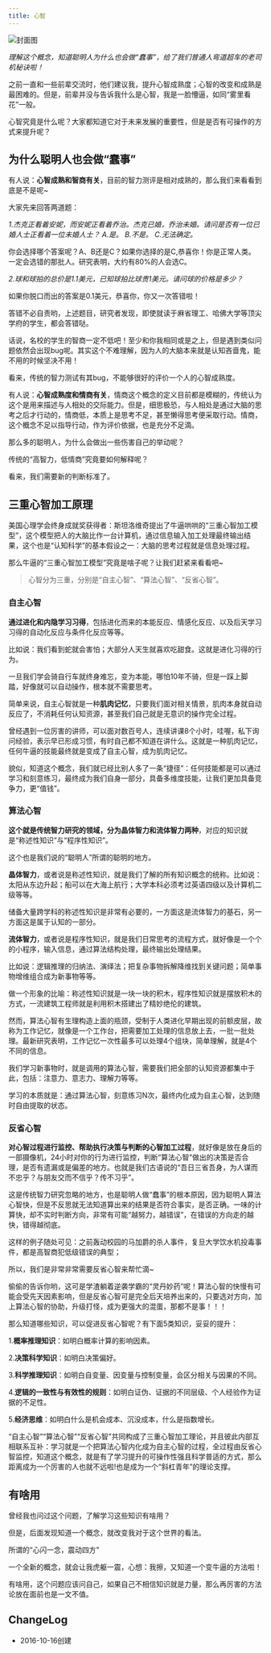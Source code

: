 ```yaml
---
title: 心智
---
```


![封面图](http://i.imgur.com/9Bqxktr.jpg)

*理解这个概念，知道聪明人为什么也会做“蠢事”，给了我们普通人弯道超车的老司机秘诀啦！*

之前一直和一些前辈交流时，他们建议我，提升心智成熟度；心智的改变和成熟是最困难的。但是，前辈并没与告诉我什么是心智，我是一脸懵逼，如同“雾里看花”一般。

心智究竟是什么呢？大家都知道它对于未来发展的重要性，但是是否有可操作的方式来提升呢？

## 为什么聪明人也会做“蠢事”

有人说：**心智成熟和智商有关**，目前的智力测评是相对成熟的，那么我们来看看到底是不是呢~

大家先来回答两道题：

*1.杰克正看着安妮，而安妮正看着乔治。杰克已婚，乔治未婚。请问是否有一位已婚人士正看着一位未婚人士？
A.是。
B.不是。
C.无法确定。*

你会选择哪个答案呢？A、B还是C？如果你选择的是C,恭喜你！你是正常人类。一定会选错的那批人。研究表明，大约有80%的人会选C。

*2.球和球拍的总价是1.1美元，已知球拍比球贵1美元。请问球的价格是多少？* 

如果你脱口而出的答案是0.1美元，恭喜你，你又一次答错啦！

答错不必自责哟，上述题目，研究者发现，即使就读于麻省理工、哈佛大学等顶尖学府的学生，都会答错哒。

话说，名校的学生的智商一定不低吧！至少和你我相同或是之上，但是遇到类似问题依然会出现bug呢。其实这个不难理解，因为人的大脑本来就是认知吝啬鬼，能不用的时候坚决不用！

看来，传统的智力测试有其bug，不能够很好的评价一个人的心智成熟度。

有人说：**心智成熟度和情商有关**，情商这个概念的定义目前都是模糊的，传统认为这个是用来描述与人相处的交际能力。但是，细思极恐，与人相处是通过大脑的思考之后才行动的，情商低，本质上是思考不足，甚至懒得思考便采取行动。情商，这个概念不足以指导行动，作为评价依据，也是充分不足滴。

那么多的聪明人，为什么会做出一些伤害自己的举动呢？

传统的“高智力，低情商”究竟要如何解释呢？

看来，我们需要新的判断标准了。

## 三重心智加工原理 

美国心理学会终身成就奖获得者：斯坦洛维奇提出了牛逼哄哄的“三重心智加工模型”，这个模型把人的大脑比作一台计算机，通过信息输入加工处理最终输出结果，这个也是“认知科学”的基本假设之一：大脑的思考过程就是信息处理过程。

那么牛逼的“三重心智加工模型”究竟是啥子呢？让我们赶紧来看看吧~

> 心智分为三重，分别是“自主心智”、“算法心智”、“反省心智”。

### 自主心智

**通过进化和内隐学习习得**，包括进化而来的本能反应、情感化反应、以及后天学习习得的自动化反应与条件化反应等等。

比如说：我们看到蛇就会害怕；大部分人天生就喜欢吃甜食。这就是进化习得的行为。

一旦我们学会骑自行车就终身难忘，变为本能，哪怕10年不骑，但是一踩上脚踏，好像就可以自动操作，根本就不需要思考。

简单来说，自主心智就是一种**肌肉记忆**，只要我们面对相关情景，肌肉本身就自动反应了，不消耗任何认知资源，甚至我们自己就是无意识的操作完全过程。

曾经遇到一位厉害的讲师，可以面对数百号人，连续讲课8个小时，哇喔，私下询问经验，表示早已形成习惯，有时自己都不知道在讲什么。这就是一种肌肉记忆，任何牛逼的技能最终就是变成了自主心智，成为肌肉记忆。

貌似，知道这个概念，我们就已经比别人多了一条“捷径”：任何技能都是可以通过学习和刻意练习，最终成为我们自身一部分，具备多维度技能，让我们更加具备竞争力，更“值钱”。

### 算法心智 

**这个就是传统智力研究的领域，分为晶体智力和流体智力两种**，对应的知识就是“称述性知识”与“程序性知识”。

这个也是我们说的“聪明人”所谓的聪明的地方。

**晶体智力**，或者说是称述性知识，就是我们了解的所有知识概念的统称。比如说：太阳从东边升起；船可以在大海上航行；大学本科必须考过英语四级以及计算机二级等等。

储备大量跨学科的称述性知识是非常有必要的，一方面这是流体智力的基石，另一方面这是属于认知的一部分。

**流体智力**，或者说是程序性知识，就是我们日常思考的流程方式，就好像是一个个的小程序，输入信息，通过算法结构处理，最终输出处理结果。

比如说：逻辑推理的归纳法、演绎法；把复杂事物拆解降维找到关键问题；简单事物增维组合成为新事物等等。

做一个形象的比喻：称述性知识就是一块一块的积木，程序性知识就是摆放积木的方式，一流建筑工程师就是利用积木搭建出了精妙绝伦的建筑。

然而，算法心智有生理构造上面的瓶颈，受制于人类进化早期出现的前额皮层，故称为工作记忆，就像是一个工作台，把需要加工处理的信息放上去，一批一批处理。最新研究表明，工作记忆一次性最多可以处理4个组块，简单理解，就是4个不同的信息。

我们学习新事物时，就是调用的算法心智，需要我们把全部的认知资源都集中于此，包括：注意力、意志力、理解力等等。

学习的本质就是：通过算法心智，刻意练习N次，最终内化成为自主心智，达到随时自由提取的状态。

### 反省心智

**对心智过程进行监控、帮助执行决策与判断的心智加工过程**，就好像是放在身后的一部摄像机，24小时对你的行为进行监控，判断“算法心智”做出的决策是否合理，是否有遗漏或是偏差的地方。也就是我们古语说的“吾日三省吾身，为人谋而不忠乎？与朋友交而不信乎？传不习乎”。

这是传统智力研究忽略的地方，也是聪明人做“蠢事”的根本原因，因为聪明人算法心智快，但是不反思就无法知道算出来的结果是否符合事实，是否正确。一味的计算快，却不实时判断方向，非常有可能“越努力，越错误”，在错误的方向走的越快，错得越彻底。

这样的例子随处可见：之前轰动校园的马加爵的杀人事件，复旦大学饮水机投毒事件，都是高智商犯低级错误的典型；

所以，我们是非常非常需要反省心智来帮忙滴~

偷偷的告诉你哟，这可是学渣躺着逆袭学霸的“灵丹妙药”呢！算法心智的快慢有可能会受先天因素影响，但是反省心智可是完全后天培养出来的，只要选对方向，加上算法心智的协助，升级打怪，成为更强大的混蛋，那都不是事！！！

那么知道哪些知识，可以促进反省心智呢？有下面5类知识，妥妥的提升：

1.**概率推理知识**：如明白概率计算的影响因素。

2.**决策科学知识**：如明白决策偏好。

3.**科学推理知识**：如明白自变量、因变量与控制变量，会区分相关与因果的不同。

4.**逻辑的一致性与有效性的规则**：如明白证伪、证据的不同层级、个人经验作为证据的不足性。

5.**经济思维**：如明白什么是机会成本、沉没成本，什么是指数增长。

“自主心智”“算法心智”“反省心智”共同构成了三重心智加工理论，并且彼此内部互相联系互补：学习就是一个把算法心智内化成为自主心智的过程，全过程由反省心智监控，知道这个概念，就是有了学习提升的可操作性强且科学普适的方式，那么距离成为一个厉害的人也就不远啦!也是成为一个“斜杠青年”的理论支撑。

## 有啥用 

曾经我也问过这个问题，了解学习这些知识有啥用？

但是，后面发现知道一个概念，就改变我对于这个世界的看法。

所谓的“心闪一念，震动四方"

一个全新的概念，就会让我虎躯一震，心想：我擦，又知道一个变牛逼的方法啦！

有啥用，这个问题应该问自己，如果自己不相信知识就是力量，那么再厉害的方法论放在面前也是一文不值。


## ChangeLog
- 2016-10-16创建
